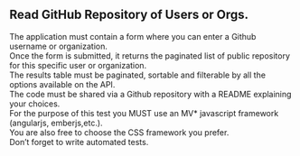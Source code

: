 <h2>Read GitHub Repository  of Users or Orgs.</h2>
The application must contain a form where you can enter a Github username or organization.<br/>
Once the form is submitted, it returns the paginated list of public repository for this specific user or organization.<br/>
The results table must be paginated, sortable and filterable by all the options available on the API.<br/>
The code must be shared via a Github repository with a README explaining your choices.<br/>
For the purpose of this test you MUST use an MV* javascript framework (angularjs, emberjs,etc.).<br/>
You are also free to choose the CSS framework you prefer.<br/>
Don’t forget to write automated tests.<br/>
